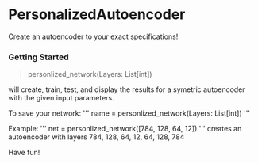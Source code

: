 # PersonalizedAutoencoder
Create an autoencoder to your exact specifications!

### Getting Started

> personlized_network(Layers: List[int])

will create, train, test, and display the results for a symetric autoencoder with the given input parameters. 

To save your network:
'''
name = personlized_network(Layers: List[int])
'''

Example:
'''
net = personlized_network([784, 128, 64, 12])
'''
creates an autoencoder with layers 784, 128, 64, 12, 64, 128, 784

Have fun!
